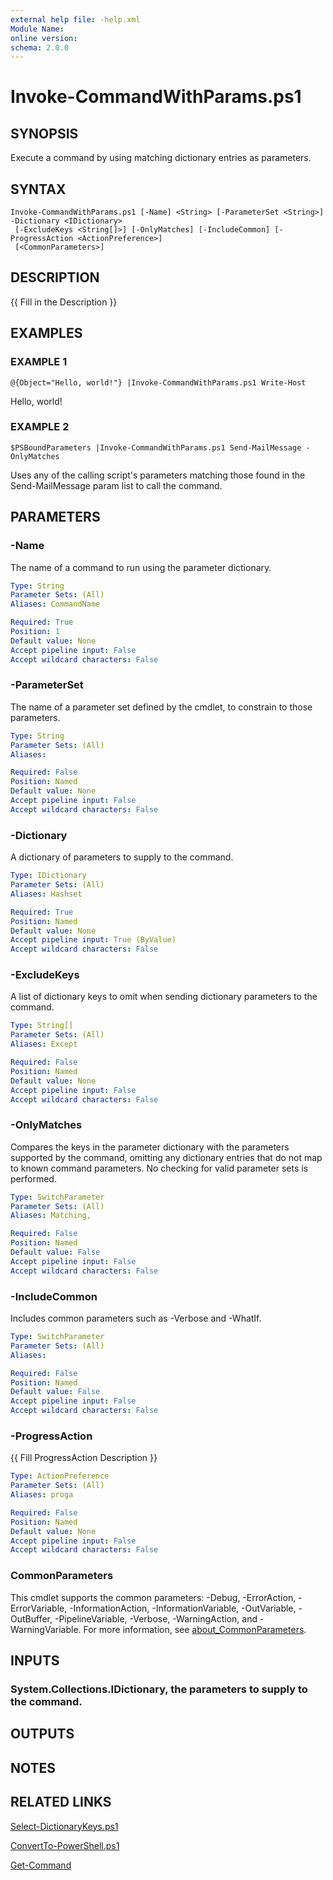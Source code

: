 ```yaml
---
external help file: -help.xml
Module Name:
online version:
schema: 2.0.0
---
```


# Invoke-CommandWithParams.ps1

## SYNOPSIS
Execute a command by using matching dictionary entries as parameters.

## SYNTAX

```
Invoke-CommandWithParams.ps1 [-Name] <String> [-ParameterSet <String>] -Dictionary <IDictionary>
 [-ExcludeKeys <String[]>] [-OnlyMatches] [-IncludeCommon] [-ProgressAction <ActionPreference>]
 [<CommonParameters>]
```

## DESCRIPTION
{{ Fill in the Description }}

## EXAMPLES

### EXAMPLE 1
```
@{Object="Hello, world!"} |Invoke-CommandWithParams.ps1 Write-Host
```

Hello, world!

### EXAMPLE 2
```
$PSBoundParameters |Invoke-CommandWithParams.ps1 Send-MailMessage -OnlyMatches
```

Uses any of the calling script's parameters matching those found in the Send-MailMessage param list to call the command.

## PARAMETERS

### -Name
The name of a command to run using the parameter dictionary.

```yaml
Type: String
Parameter Sets: (All)
Aliases: CommandName

Required: True
Position: 1
Default value: None
Accept pipeline input: False
Accept wildcard characters: False
```

### -ParameterSet
The name of a parameter set defined by the cmdlet, to constrain to those parameters.

```yaml
Type: String
Parameter Sets: (All)
Aliases:

Required: False
Position: Named
Default value: None
Accept pipeline input: False
Accept wildcard characters: False
```

### -Dictionary
A dictionary of parameters to supply to the command.

```yaml
Type: IDictionary
Parameter Sets: (All)
Aliases: Hashset

Required: True
Position: Named
Default value: None
Accept pipeline input: True (ByValue)
Accept wildcard characters: False
```

### -ExcludeKeys
A list of dictionary keys to omit when sending dictionary parameters to the command.

```yaml
Type: String[]
Parameter Sets: (All)
Aliases: Except

Required: False
Position: Named
Default value: None
Accept pipeline input: False
Accept wildcard characters: False
```

### -OnlyMatches
Compares the keys in the parameter dictionary with the parameters supported by the command,
omitting any dictionary entries that do not map to known command parameters.
No checking for valid parameter sets is performed.

```yaml
Type: SwitchParameter
Parameter Sets: (All)
Aliases: Matching, 

Required: False
Position: Named
Default value: False
Accept pipeline input: False
Accept wildcard characters: False
```

### -IncludeCommon
Includes common parameters such as -Verbose and -WhatIf.

```yaml
Type: SwitchParameter
Parameter Sets: (All)
Aliases:

Required: False
Position: Named
Default value: False
Accept pipeline input: False
Accept wildcard characters: False
```

### -ProgressAction
{{ Fill ProgressAction Description }}

```yaml
Type: ActionPreference
Parameter Sets: (All)
Aliases: proga

Required: False
Position: Named
Default value: None
Accept pipeline input: False
Accept wildcard characters: False
```

### CommonParameters
This cmdlet supports the common parameters: -Debug, -ErrorAction, -ErrorVariable, -InformationAction, -InformationVariable, -OutVariable, -OutBuffer, -PipelineVariable, -Verbose, -WarningAction, and -WarningVariable. For more information, see [about_CommonParameters](http://go.microsoft.com/fwlink/?LinkID=113216).

## INPUTS

### System.Collections.IDictionary, the parameters to supply to the command.
## OUTPUTS

## NOTES

## RELATED LINKS

[Select-DictionaryKeys.ps1]()

[ConvertTo-PowerShell.ps1]()

[Get-Command]()

